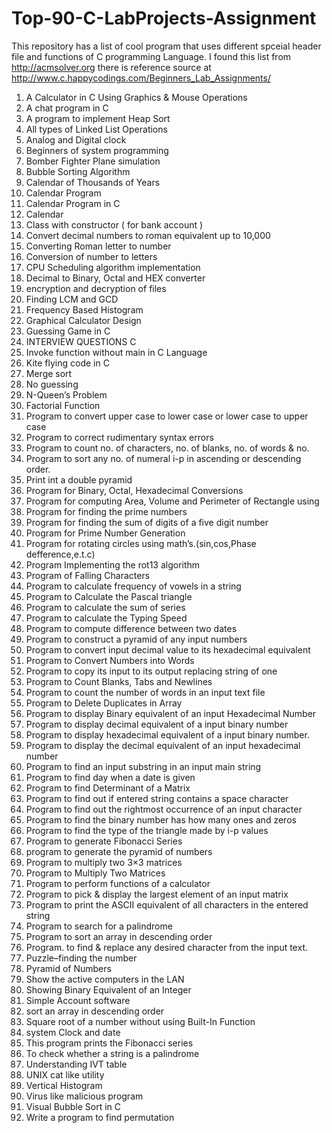 # Top-90-C-LabProjects-Assignment
This repository has a list of cool program that uses different spceial header file and functions of C programming Language.
I found this list from http://acmsolver.org
there is reference source at http://www.c.happycodings.com/Beginners_Lab_Assignments/

1.	A Calculator in C Using Graphics & Mouse Operations
2.	A chat program in C
3.	A program to implement Heap Sort
4.	All types of Linked List Operations
5.	Analog and Digital clock
6.	Beginners of system programming
7.	Bomber Fighter Plane simulation
8.	Bubble Sorting Algorithm
9.	Calendar of Thousands of Years
10.	Calendar Program
11.	Calendar Program in C
12.	Calendar
13.	Class with constructor ( for bank account )
14.	Convert decimal numbers to roman equivalent up to 10,000
15.	Converting Roman letter to number
16.	Conversion of number to letters
17.	CPU Scheduling algorithm implementation
18.	Decimal to Binary, Octal and HEX converter
19.	encryption and decryption of files
20.	Finding LCM and GCD
21.	Frequency Based Histogram
22.	Graphical Calculator Design
23.	Guessing Game in C
24.	INTERVIEW QUESTIONS C
25.	Invoke function without main in C Language
26.	Kite flying code in C
27.	Merge sort
28.	No guessing
29.	N-Queen’s Problem
30.	Factorial Function
31.	Program to convert upper case to lower case or lower case to upper case
32.	Program to correct rudimentary syntax errors
33.	Program to count no. of characters, no. of blanks, no. of words & no.
34.	Program to sort any no. of numeral i-p in ascending or descending order.
35.	Print int a double pyramid
36.	Program for Binary, Octal, Hexadecimal Conversions
37.	Program for computing Area, Volume and Perimeter of Rectangle using
38.	Program for finding the prime numbers
39.	Program for finding the sum of digits of a five digit number
40.	Program for Prime Number Generation
41.	Program for rotating circles using math’s.(sin,cos,Phase defference,e.t.c)
42.	Program Implementing the rot13 algorithm
43.	Program of Falling Characters
44.	Program to calculate frequency of vowels in a string
45.	Program to Calculate the Pascal triangle
46.	Program to calculate the sum of series
47.	Program to calculate the Typing Speed
48.	Program to compute difference between two dates
49.	Program to construct a pyramid of any input numbers
50.	Program to convert input decimal value to its hexadecimal equivalent
51.	Program to Convert Numbers into Words
52.	Program to copy its input to its output replacing string of one
53.	Program to Count Blanks, Tabs and Newlines
54.	Program to count the number of words in an input text file
55.	Program to Delete Duplicates in Array
56.	Program to display Binary equivalent of an input Hexadecimal Number
57.	Program to display decimal equivalent of a input binary number
58.	Program to display hexadecimal equivalent of a input binary number.
59.	Program to display the decimal equivalent of an input hexadecimal number
60.	Program to find an input substring in an input main string
61.	Program to find day when a date is given
62.	Program to find Determinant of a Matrix
63.	Program to find out if entered string contains a space character
64.	Program to find out the rightmost occurrence of an input character
65.	Program to find the binary number has how many ones and zeros
66.	Program to find the type of the triangle made by i-p values
67.	Program to generate Fibonacci Series
68.	program to generate the pyramid of numbers
69.	Program to multiply two 3×3 matrices
70.	Program to Multiply Two Matrices
71.	Program to perform functions of a calculator
72.	Program to pick & display the largest element of an input matrix
73.	Program to print the ASCII equivalent of all characters in the entered string
74.	Program to search for a palindrome
75.	Program to sort an array in descending order
76.	Program. to find & replace any desired character from the input text.
77.	Puzzle–finding the number
78.	Pyramid of Numbers
79.	Show the active computers in the LAN
80.	Showing Binary Equivalent of an Integer
81.	Simple Account software
82.	sort an array in descending order
83.	Square root of a number without using Built-In Function
84.	system Clock and date
85.	This program prints the Fibonacci series
86.	To check whether a string is a palindrome
87.	Understanding IVT table
88.	UNIX cat like utility
89.	Vertical Histogram
90.	Virus like malicious program
91.	Visual Bubble Sort in C
92.	Write a program to find permutation
